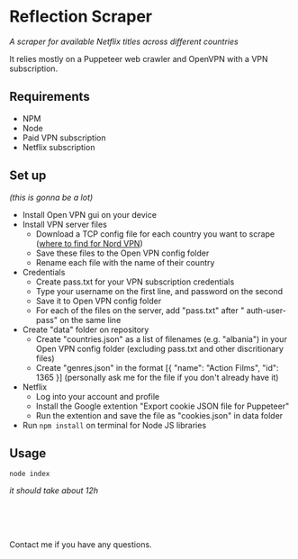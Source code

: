 # Reflection Scraper
*A scraper for available Netflix titles across different countries*

It relies mostly on a Puppeteer web crawler and OpenVPN with a VPN subscription.

## Requirements
* NPM
* Node
* Paid VPN subscription
* Netflix subscription

## Set up
*(this is gonna be a lot)*

* Install Open VPN gui on your device
* Install VPN server files
    * Download a TCP config file for each country you want to scrape ([where to find for Nord VPN](https://nordvpn.com/servers/tools/))
    * Save these files to the Open VPN config folder
    * Rename each file with the name of their country
* Credentials
    * Create pass.txt for your VPN subscription credentials
    * Type your username on the first line, and password on the second
    * Save it to Open VPN config folder
    * For each of the files on the server, add "pass.txt" after " auth-user-pass" on the same line
* Create "data" folder on repository
    * Create "countries.json" as a list of filenames (e.g. "albania") in your Open VPN config folder (excluding pass.txt and other discritionary files)
    * Create "genres.json" in the format [{ "name": "Action Films", "id": 1365 }] (personally ask me for the file if you don't already have it)
* Netflix
    * Log into your account and profile
    * Install the Google extention "Export cookie JSON file for Puppeteer"
    * Run the extention and save the file as "cookies.json" in data folder
* Run `npm install` on terminal for Node JS libraries

## Usage

`node index`

*it should take about 12h*

<br><br><br>

Contact me if you have any questions.